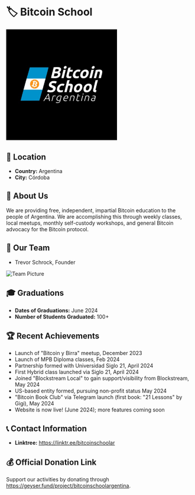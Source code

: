 # 🏷️ Bitcoin School
<img src="https://github.com/MyFirstBitcoin/Full-Node-Directory/blob/a75cb6509e296b84c73c26e6c47b8bea7d5cc280/Argentina%20--%20Bitcoin%20School/New%20Logo%20(temp).jpeg" width="300" alt="Logo or Picture of the Node"> <!-- 1 picture maximum -->

## 📍 Location
- **Country:** Argentina
- **City:** Córdoba

## 📖 About Us
We are providing free, independent, impartial Bitcoin education to the people of Argentina. We are accomplishing this through weekly classes, local meetups, monthly self-custody workshops, and general Bitcoin advocacy for the Bitcoin protocol. 

## 👥 Our Team
- Trevor Schrock, Founder
  
<img src="https://github.com/MyFirstBitcoin/Light-Node-Directory/blob/main/Argentina%20%20--%20Bitcoin%20School/Founder%20Snapshot.png" width="500" alt="Team Picture"> <!-- 1 picture maximum -->

## 🎓 Graduations
- **Dates of Graduations:** June 2024
- **Number of Students Graduated:** 100+

## 🏆 Recent Achievements
- Launch of "Bitcoin y Birra" meetup, December 2023
- Launch of MPB Diploma classes, Feb 2024 
- Partnership formed with Universidad Siglo 21, April 2024
- First Hybrid class launched via Siglo 21, April 2024
- Joined "Blockstream Local" to gain support/visibility from Blockstream, May 2024
- US-based entity formed, pursuing non-profit status May 2024
- "Bitcoin Book Club" via Telegram launch (first book: "21 Lessons" by Gigi), May 2024  
- Website is now live! (June 2024); more features coming soon

## 📞 Contact Information
- **Linktree:** https://linktr.ee/bitcoinschoolar
  
## 💰 Official Donation Link
Support our activities by donating through https://geyser.fund/project/bitcoinschoolargentina.


